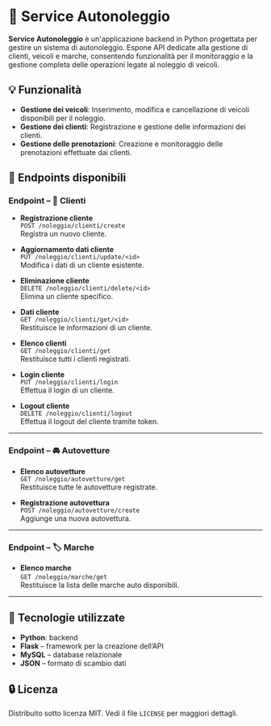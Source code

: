 # 🚗 Service Autonoleggio

**Service Autonoleggio** è un'applicazione backend in Python progettata per gestire un sistema di autonoleggio. Espone API dedicate alla gestione di clienti, veicoli e marche, consentendo funzionalità per il monitoraggio e la gestione completa delle operazioni legate al noleggio di veicoli.


## 💡 Funzionalità

- **Gestione dei veicoli**: Inserimento, modifica e cancellazione di veicoli disponibili per il noleggio.
- **Gestione dei clienti**: Registrazione e gestione delle informazioni dei clienti.
- **Gestione delle prenotazioni**: Creazione e monitoraggio delle prenotazioni effettuate dai clienti.
  

## 🔹 Endpoints disponibili

### Endpoint – 👥 Clienti

- **Registrazione cliente**  
  `POST /noleggio/clienti/create`  
  Registra un nuovo cliente.

- **Aggiornamento dati cliente**  
  `PUT /noleggio/clienti/update/<id>`  
  Modifica i dati di un cliente esistente.

- **Eliminazione cliente**  
  `DELETE /noleggio/clienti/delete/<id>`  
  Elimina un cliente specifico.

- **Dati cliente**  
  `GET /noleggio/clienti/get/<id>`  
  Restituisce le informazioni di un cliente.

- **Elenco clienti**  
  `GET /noleggio/clienti/get`  
  Restituisce tutti i clienti registrati.

- **Login cliente**  
  `PUT /noleggio/clienti/login`  
  Effettua il login di un cliente.

- **Logout cliente**  
  `DELETE /noleggio/clienti/logout`  
  Effettua il logout del cliente tramite token.

---

### Endpoint – 🚘 Autovetture

- **Elenco autovetture**  
  `GET /noleggio/autovetture/get`  
  Restituisce tutte le autovetture registrate.

- **Registrazione autovettura**  
  `POST /noleggio/autovetture/create`  
  Aggiunge una nuova autovettura.

---

### Endpoint – 🏷️ Marche

- **Elenco marche**  
  `GET /noleggio/marche/get`  
  Restituisce la lista delle marche auto disponibili.

---


## 📌 Tecnologie utilizzate

- **Python**: backend
- **Flask** – framework per la creazione dell’API 
- **MySQL** – database relazionale
- **JSON** – formato di scambio dati


## 🔒 Licenza

Distribuito sotto licenza MIT. Vedi il file `LICENSE` per maggiori dettagli.

